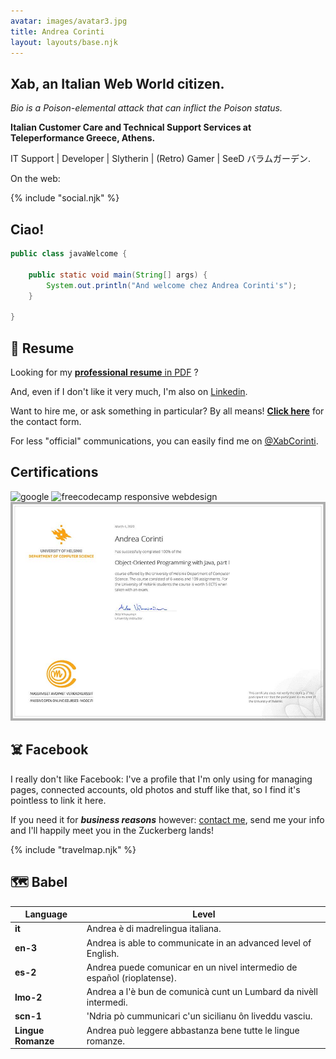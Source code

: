 ```yaml
---
avatar: images/avatar3.jpg
title: Andrea Corinti
layout: layouts/base.njk
---
```


## Xab, an Italian Web World citizen.

_Bio is a Poison-elemental attack that can inflict the Poison status._

**Italian Customer Care and Technical Support Services at Teleperformance Greece, Athens.**

IT Support | Developer | Slytherin | (Retro) Gamer | SeeD バラムガーデン.

On the web:

{% include "social.njk" %}

## Ciao!

```java
public class javaWelcome {

    public static void main(String[] args) {
        System.out.println("And welcome chez Andrea Corinti's");
    }

}
```

## 📄 Resume

Looking for my [**professional resume** in PDF](/curriculum) ?

And, even if I don't like it very much, I'm also on [Linkedin](https://www.linkedin.com/in/andrea-corinti/).

Want to hire me, or ask something in particular? By all means!
[**Click here**](/contact/) for the contact form.

For less "official" communications, you can easily find me on [@XabCorinti](https://twitter.com/XabCorinti).

## Certifications

![google](/assets/cv/google1.jpg)
![freecodecamp responsive webdesign](/assets/cv/freecodecamp1.png)
![mooc](/assets/cv/mooc.jpg)

## ☠️ Facebook

I really don't like Facebook: I've a profile that I'm only using for managing pages, connected accounts, old photos and stuff like that, so I find it's pointless to link it here.

If you need it for **_business reasons_** however: [contact me](/contact/), send me your info and I'll happily meet you in the Zuckerberg lands!

{% include "travelmap.njk" %}

## 🗺️ Babel

| Language       | Level                                                                   |
|----------------|-------------------------------------------------------------------------|
| **it**             | Andrea è di madrelingua italiana.                                       |
| **en-3**           | Andrea is able to communicate in an advanced level of English.          |
| **es-2**           | Andrea puede comunicar en un nivel intermedio de español (rioplatense). |
| **lmo-2**          | Andrea a l'è bun de comunicà cunt un Lumbard da nivèll intermedi.       |
| **scn-1**          | 'Ndria pò cummunicari c'un sicilianu ôn liveddu vasciu.                 |
| **Lingue Romanze** | Andrea può leggere abbastanza bene tutte le lingue romanze.              |